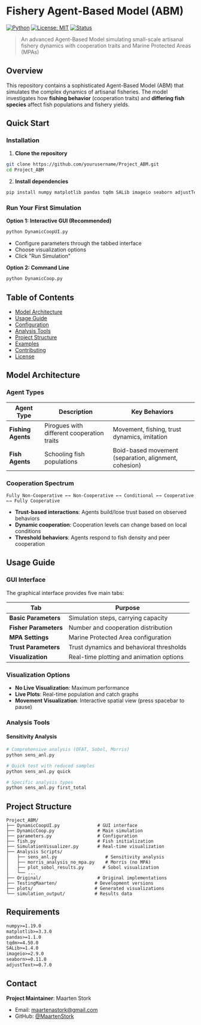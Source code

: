# Fishery Agent-Based Model (ABM)

[![Python](https://img.shields.io/badge/python-3.7+-blue.svg)](https://www.python.org/downloads/)
[![License: MIT](https://img.shields.io/badge/License-MIT-yellow.svg)](https://opensource.org/licenses/MIT)
[![Status](https://img.shields.io/badge/status-active-success.svg)]()

> An advanced Agent-Based Model simulating small-scale artisanal fishery dynamics with cooperation traits and Marine Protected Areas (MPAs)

## Overview

This repository contains a sophisticated Agent-Based Model (ABM) that simulates the complex dynamics of artisanal fisheries. The model investigates how **fishing behavior** (cooperation traits) and **differing fish species** affect fish populations and fishery yields.

## Quick Start

### Installation

1. **Clone the repository**

```bash
git clone https://github.com/yourusername/Project_ABM.git
cd Project_ABM
```

2. **Install dependencies**

```bash
pip install numpy matplotlib pandas tqdm SALib imageio seaborn adjustText tkinter
```

### Run Your First Simulation

**Option 1: Interactive GUI (Recommended)**

```bash
python DynamicCoopUI.py
```

- Configure parameters through the tabbed interface
- Choose visualization options
- Click "Run Simulation"

**Option 2: Command Line**

```bash
python DynamicCoop.py
```

## Table of Contents

- [Model Architecture](#model-architecture)
- [Usage Guide](#usage-guide)
- [Configuration](#configuration)
- [Analysis Tools](#analysis-tools)
- [Project Structure](#project-structure)
- [Examples](#examples)
- [Contributing](#contributing)
- [License](#license)

## Model Architecture

### Agent Types

| Agent Type               | Description                                | Key Behaviors                                         |
| ------------------------ | ------------------------------------------ | ----------------------------------------------------- |
| **Fishing Agents** | Pirogues with different cooperation traits | Movement, fishing, trust dynamics, imitation          |
| **Fish Agents**    | Schooling fish populations                 | Boid-based movement (separation, alignment, cohesion) |

### Cooperation Spectrum

```
Fully Non-Cooperative ←→ Non-Cooperative ←→ Conditional ←→ Cooperative ←→ Fully Cooperative
```

- **Trust-based interactions**: Agents build/lose trust based on observed behaviors
- **Dynamic cooperation**: Cooperation levels can change based on local conditions
- **Threshold behaviors**: Agents respond to fish density and peer cooperation

## Usage Guide

### GUI Interface

The graphical interface provides five main tabs:

| Tab                         | Purpose                                  |
| --------------------------- | ---------------------------------------- |
| **Basic Parameters**  | Simulation steps, carrying capacity      |
| **Fisher Parameters** | Number and cooperation distribution      |
| **MPA Settings**      | Marine Protected Area configuration      |
| **Trust Parameters**  | Trust dynamics and behavioral thresholds |
| **Visualization**     | Real-time plotting and animation options |

### Visualization Options

- **No Live Visualization**: Maximum performance
- **Live Plots**: Real-time population and catch graphs
- **Movement Visualization**: Interactive spatial view (press spacebar to pause)

### Analysis Tools

#### Sensitivity Analysis

```bash
# Comprehensive analysis (OFAT, Sobol, Morris)
python sens_anl.py

# Quick test with reduced samples
python sens_anl.py quick

# Specific analysis types
python sens_anl.py first_total
```

## Project Structure

```
Project_ABM/
├── DynamicCoopUI.py              # GUI interface
├── DynamicCoop.py                # Main simulation
├── parameters.py                 # Configuration
├── fish.py                       # Fish initialization
├── SimulationVisualizer.py       # Real-time visualization
├── Analysis Scripts/
│   ├── sens_anl.py                  # Sensitivity analysis
│   ├── morris_analysis_no_mpa.py    # Morris (no MPA)
│   ├── plot_sobol_results.py       # Sobol visualization
│   └── ...
├── Original/                     # Original implementations
├── TestingMaarten/              # Development versions
├── plots/                       # Generated visualizations
└── simulation_output/           # Results data
```

## Requirements

```txt
numpy>=1.19.0
matplotlib>=3.3.0
pandas>=1.1.0
tqdm>=4.50.0
SALib>=1.4.0
imageio>=2.9.0
seaborn>=0.11.0
adjustText>=0.7.0
```

## Contact

**Project Maintainer**: Maarten Stork

- Email: maartenastork@gmail.com
- GitHub: [@MaartenStork](https://github.com/yourusername)
